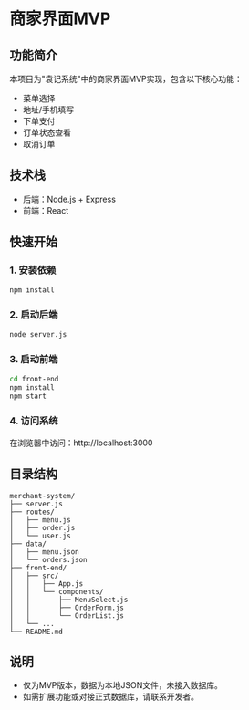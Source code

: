 # 商家界面MVP

## 功能简介
本项目为"袁记系统"中的商家界面MVP实现，包含以下核心功能：
- 菜单选择
- 地址/手机填写
- 下单支付
- 订单状态查看
- 取消订单

## 技术栈
- 后端：Node.js + Express
- 前端：React

## 快速开始

### 1. 安装依赖
```bash
npm install
```

### 2. 启动后端
```bash
node server.js
```

### 3. 启动前端
```bash
cd front-end
npm install
npm start
```

### 4. 访问系统
在浏览器中访问：http://localhost:3000

## 目录结构
```
merchant-system/
├── server.js
├── routes/
│   ├── menu.js
│   ├── order.js
│   └── user.js
├── data/
│   ├── menu.json
│   └── orders.json
├── front-end/
│   ├── src/
│   │   ├── App.js
│   │   └── components/
│   │       ├── MenuSelect.js
│   │       ├── OrderForm.js
│   │       └── OrderList.js
│   └── ...
└── README.md
```

## 说明
- 仅为MVP版本，数据为本地JSON文件，未接入数据库。
- 如需扩展功能或对接正式数据库，请联系开发者。 